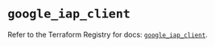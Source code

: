 # `google_iap_client`

Refer to the Terraform Registry for docs: [`google_iap_client`](https://registry.terraform.io/providers/hashicorp/google-beta/6.33.0/docs/resources/google_iap_client).
